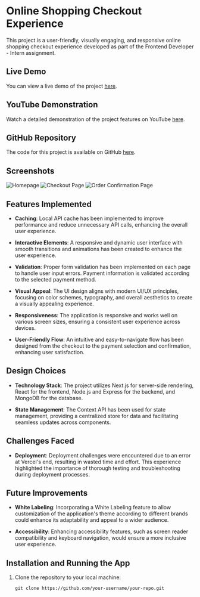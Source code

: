# Online Shopping Checkout Experience

This project is a user-friendly, visually engaging, and responsive online shopping checkout experience developed as part of the Frontend Developer - Intern assignment.

## Live Demo

You can view a live demo of the project [here](link-to-live-demo).

## YouTube Demonstration

Watch a detailed demonstration of the project features on YouTube [here](link-to-youtube-video).


## GitHub Repository

The code for this project is available on GitHub [here](link-to-github-repo).

## Screenshots

![Homepage](https://example.com/homepage.png)
![Checkout Page](https://example.com/checkout-page.png)
![Order Confirmation Page](https://example.com/order-confirmation.png)

## Features Implemented

- **Caching**: Local API cache has been implemented to improve performance and reduce unnecessary API calls, enhancing the overall user experience.
  
- **Interactive Elements**: A responsive and dynamic user interface with smooth transitions and animations has been created to enhance the user experience.
  
- **Validation**: Proper form validation has been implemented on each page to handle user input errors. Payment information is validated according to the selected payment method.
  
- **Visual Appeal**: The UI design aligns with modern UI/UX principles, focusing on color schemes, typography, and overall aesthetics to create a visually appealing experience.
  
- **Responsiveness**: The application is responsive and works well on various screen sizes, ensuring a consistent user experience across devices.
  
- **User-Friendly Flow**: An intuitive and easy-to-navigate flow has been designed from the checkout to the payment selection and confirmation, enhancing user satisfaction.

## Design Choices

- **Technology Stack**: The project utilizes Next.js for server-side rendering, React for the frontend, Node.js and Express for the backend, and MongoDB for the database.
  
- **State Management**: The Context API has been used for state management, providing a centralized store for data and facilitating seamless updates across components.

## Challenges Faced

- **Deployment**: Deployment challenges were encountered due to an error at Vercel's end, resulting in wasted time and effort. This experience highlighted the importance of thorough testing and troubleshooting during deployment processes.

## Future Improvements

- **White Labeling**: Incorporating a White Labeling feature to allow customization of the application's theme according to different brands could enhance its adaptability and appeal to a wider audience.
  
- **Accessibility**: Enhancing accessibility features, such as screen reader compatibility and keyboard navigation, would ensure a more inclusive user experience.
## Installation and Running the App

1. Clone the repository to your local machine:
   ```
   git clone https://github.com/your-username/your-repo.git
  ```

